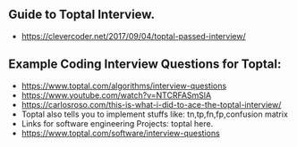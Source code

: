 ## Guide to Toptal Interview.
  * https://clevercoder.net/2017/09/04/toptal-passed-interview/


## Example Coding Interview Questions for Toptal:
  * https://www.toptal.com/algorithms/interview-questions
  * https://www.youtube.com/watch?v=NTCRFASmSlA
  * https://carlosroso.com/this-is-what-i-did-to-ace-the-toptal-interview/
  * Toptal also tells you to implement stuffs like: tn,tp,fn,fp,confusion matrix
  * Links for software engineering Projects: toptal here.
  * https://www.toptal.com/software/interview-questions
